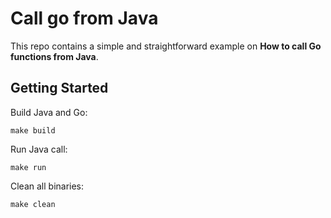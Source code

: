 # Call go from Java

This repo contains a simple and straightforward example on **How to call Go functions from Java**.

## Getting Started

Build Java and Go:
```
make build
```

Run Java call:
```
make run
```

Clean all binaries:
```
make clean
```